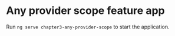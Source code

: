 # Any provider scope feature app

Run `ng serve chapter3-any-provider-scope` to start the application.
